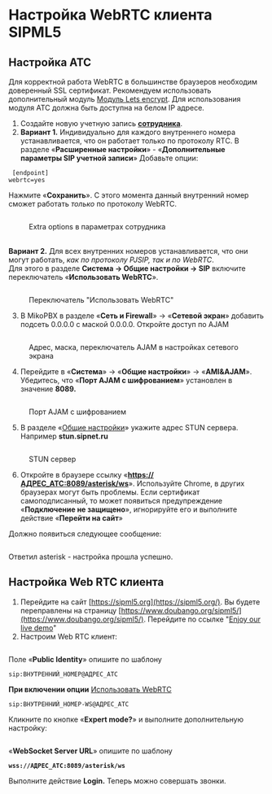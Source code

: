 # Настройка WebRTC клиента SIPML5

## Настройка АТС <a href="#nastrojka_ats" id="nastrojka_ats"></a>

Для корректной работа WebRTC в большинстве браузеров необходим доверенный SSL сертификат. Рекомендуем использовать дополнительный модуль [Модуль Lets encrypt](../../modules/miko/module-get-ssl-lets-encrypt.md). Для использования модуля АТС должна быть доступна на белом IP адресе.

1. Создайте новую учетную запись [**сотрудника**](../../manual/telefoniya/extensions.md).
2. **Вариант 1.** Индивидуально для каждого внутреннего номера устанавливается, что он работает только по протоколу RTС. В разделе «**Расширенные настройки**» - «**Дополнительные параметры SIP учетной записи**» Добавьте опции:

```
 [endpoint]
webrtc=yes
```

Нажмите «**Сохранить**». С этого момента данный внутренний номер сможет работать _только_ по протоколу WebRTC.

<figure><img src="../../.gitbook/assets/additionalInfoExtension (1).png" alt=""><figcaption><p>Extra options в параметрах сотрудника </p></figcaption></figure>

\
**Вариант 2.** Для всех внутренних номеров устанавливается, что они могут работать, _как по протоколу PJSIP, так и по WebRTC_.\
Для этого в разделе **Система → Общие настройки → SIP** включите переключатель «**Использовать WebRTC**».

<figure><img src="../../.gitbook/assets/webrtcBtn.png" alt=""><figcaption><p>Переключатель "Использовать WebRTC"</p></figcaption></figure>

3. В MikoPBX в разделе «**Сеть и Firewall**» → «**Сетевой экран**» добавить подсеть 0.0.0.0 с маской 0.0.0.0. Откройте доступ по AJAM

<figure><img src="../../.gitbook/assets/ajamBtn.png" alt=""><figcaption><p>Адрес, маска, переключатель AJAM в настройках сетевого экрана</p></figcaption></figure>

4. Перейдите в «**Система**» → «**Общие настройки**» → «**AMI\&AJAM**». Убедитесь, что «**Порт AJAM с шифрованием**» установлен в значение **8089.**

<figure><img src="../../.gitbook/assets/ajamPort.png" alt=""><figcaption><p>Порт AJAM с шифрованием</p></figcaption></figure>

5. В разделе «[Общие настройки](../../manual/system/general-settings.md)» укажите адрес STUN сервера. Например **stun.sipnet.ru**

<figure><img src="../../.gitbook/assets/stunAddress.png" alt=""><figcaption><p>STUN сервер</p></figcaption></figure>

6. Откройте в браузере ссылку «[**https://АДРЕС\_АТС:8089/asterisk/ws**](https://xn--\_-7sbbof9dici:8089/asterisk/ws)». Используйте Chrome, в других браузерах могут быть проблемы. Если сертификат самоподписанный, то может появиться предупреждение «**Подключение не защищено**», игнорируйте его и выполните действие «**Перейти на сайт**»

Должно появиться следующее сообщение:

<figure><img src="../../.gitbook/assets/image.png" alt=""><figcaption></figcaption></figure>

Ответил asterisk - настройка прошла успешно.

## Настройка Web RTC клиента <a href="#nastrojka_web_rtc_klienta" id="nastrojka_web_rtc_klienta"></a>

1. Перейдите на сайт [https://sipml5.org](https://sipml5.org/). Вы будете переправлены на страницу [https://www.doubango.org/sipml5/](https://www.doubango.org/sipml5/). Перейдите по ссылке "[Enjoy our live demo](https://www.doubango.org/sipml5/call.htm?svn=252)"
2. Настроим Web RTC клиент:

<figure><img src="../../.gitbook/assets/image (1).png" alt=""><figcaption></figcaption></figure>

Поле «**Public Identity**» опишите по шаблону

```
sip:ВНУТРЕННИЙ_НОМЕР@АДРЕС_АТС
```

**При включении опции** [Использовать WebRTC](../../manual/system/general-settings.md#sip)

```
sip:ВНУТРЕННИЙ_НОМЕР-WS@АДРЕС_АТС
```

Кликните по кнопке «**Expert mode?**» и выполните дополнительную настройку:

<figure><img src="../../.gitbook/assets/image (2).png" alt=""><figcaption></figcaption></figure>

«**WebSocket Server URL**» опишите по шаблону

<pre><code><strong>wss://АДРЕС_АТС:8089/asterisk/ws
</strong></code></pre>

Выполните действие **Login.** Теперь можно совершать звонки.
